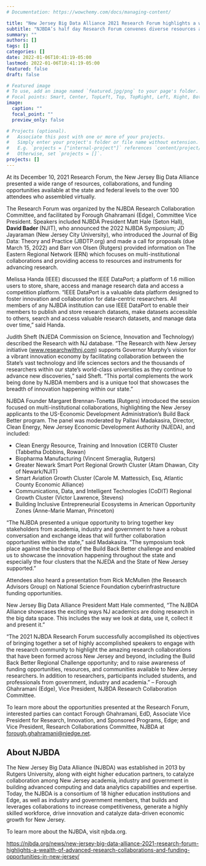 ```yaml
---
# Documentation: https://wowchemy.com/docs/managing-content/

title: "New Jersey Big Data Alliance 2021 Research Forum highlights a wealth of advanced research collaborations and funding opportunities in New Jersey"
subtitle: "NJBDA’s half day Research Forum convenes diverse resources and opportunities for all interested in shaping the Big Data research collaboration landscape."
summary: ""
authors: []
tags: []
categories: []
date: 2022-01-06T10:41:19-05:00
lastmod: 2022-01-06T10:41:19-05:00
featured: false
draft: false

# Featured image
# To use, add an image named `featured.jpg/png` to your page's folder.
# Focal points: Smart, Center, TopLeft, Top, TopRight, Left, Right, BottomLeft, Bottom, BottomRight.
image:
  caption: ""
  focal_point: ""
  preview_only: false

# Projects (optional).
#   Associate this post with one or more of your projects.
#   Simply enter your project's folder or file name without extension.
#   E.g. `projects = ["internal-project"]` references `content/project/deep-learning/index.md`.
#   Otherwise, set `projects = []`.
projects: []
---
```


At its December 10, 2021 Research Forum, the New Jersey Big Data Alliance presented a wide range of resources, collaborations, and funding opportunities available at the state and federal levels to the over 100 attendees who assembled virtually. 

The Research Forum was organized by the NJBDA Research Collaboration Committee, and facilitated by Forough Ghahramani (Edge), Committee Vice President. Speakers included NJBDA President Matt Hale (Seton Hall), **David Bader** (NJIT), who announced the 2022 NJBDA Symposium; JD Jayaraman (New Jersey City University), who introduced the Journal of Big Data: Theory and Practice (JBDTP.org) and made a call for proposals (due March 15, 2022) and Barr von Olsen (Rutgers) provided information on The Eastern Regional Network (ERN) which focuses on multi-institutional collaborations and providing access to resources and instruments for advancing research. 

Melissa Handa (IEEE) discussed the IEEE DataPort; a platform of 1.6 million users to store, share, access and manage research data and access a competition platform. “IEEE DataPort is a valuable data platform designed to foster innovation and collaboration for data-centric researchers. All members of any NJBDA institution can use IEEE DataPort to enable their members to publish and store research datasets, make datasets accessible to others, search and access valuable research datasets, and manage data over time,” said Handa.

Judith Sheft (NJEDA Commission on Science, Innovation and Technology) described the Research with NJ database. “The Research with New Jersey initiative (www.researchwithnj.com) supports Governor Murphy’s vision for a vibrant innovation economy by facilitating collaboration between the State’s vast technology and life sciences sectors and the thousands of researchers within our state’s world-class universities as they continue to advance new discoveries,” said Sheft. “This portal complements the work being done by NJBDA members and is a unique tool that showcases the breadth of innovation happening within our state.”

NJBDA Founder Margaret Brennan-Tonetta (Rutgers) introduced the session focused on multi-institutional collaborations, highlighting the New Jersey applicants to the US-Economic Development Administration’s Build Back Better program. The panel was moderated by Pallavi Madakasira, Director, Clean Energy, New Jersey Economic Development Authority (NJEDA), and included:

* Clean Energy Resource, Training and Innovation (CERTI) Cluster (Tabbetha Dobbins, Rowan)
* Biopharma Manufacturing (Vincent Smeraglia, Rutgers)
* Greater Newark Smart Port Regional Growth Cluster (Atam Dhawan, City of Newark/NJIT)
* Smart Aviation Growth Cluster (Carole M. Mattessich, Esq, Atlantic County Economic Alliance)
* Communications, Data, and Intelligent Technologies (CoDIT) Regional Growth Cluster (Victor Lawrence, Stevens)
* Building Inclusive Entrepreneurial Ecosystems in American Opportunity Zones (Anne-Marie Maman, Princeton)

“The NJBDA presented a unique opportunity to bring together key stakeholders from academia, industry and government to have a robust conversation and exchange ideas that will further collaboration opportunities within the state,” said Madakasira. “The symposium took place against the backdrop of the Build Back Better challenge and enabled us to showcase the innovation happening throughout the state and especially the four clusters that the NJEDA and the State of New Jersey supported.”

Attendees also heard a presentation from Rick McMullen (the Research Advisors Group) on National Science Foundation cyberinfrastructure funding opportunities.

New Jersey Big Data Alliance President Matt Hale commented, “The NJBDA Alliance showcases the exciting ways NJ academics are doing research in the big data space. This includes the way we look at data, use it, collect it and present it.”   

“The 2021 NJBDA Research Forum successfully accomplished its objectives of bringing together a set of highly accomplished speakers to engage with the research community to highlight the amazing research collaborations that have been formed across New Jersey and beyond, including the Build Back Better Regional Challenge opportunity; and to raise awareness of funding opportunities, resources, and communities available to New Jersey researchers. In addition to researchers, participants included students, and professionals from government, industry and academia.” – Forough Ghahramani (Edge), Vice President, NJBDA Research Collaboration Committee.

To learn more about the opportunities presented at the Research Forum, interested parties can contact Forough Ghahramani, EdD, Associate Vice President for Research, Innovation, and Sponsored Programs, Edge; and Vice President, Research Collaborations Committee, NJBDA at forough.ghahramani@njedge.net.

## About NJBDA ##

The New Jersey Big Data Alliance (NJBDA) was established in 2013 by Rutgers University, along with eight higher education partners, to catalyze collaboration among New Jersey academia, industry and government in building advanced computing and data analytics capabilities and expertise. Today, the NJBDA is a consortium of 18 higher education institutions and Edge, as well as industry and government members, that builds and leverages collaborations to increase competitiveness, generate a highly skilled workforce, drive innovation and catalyze data-driven economic growth for New Jersey.

To learn more about the NJBDA, visit njbda.org.

https://njbda.org/news/new-jersey-big-data-alliance-2021-research-forum-highlights-a-wealth-of-advanced-research-collaborations-and-funding-opportunities-in-new-jersey/

